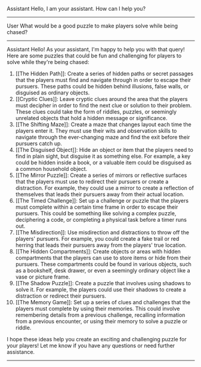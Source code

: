 Assistant
Hello, I am your assistant. How can I help you?
- - - - -
User
What would be a good puzzle to make players solve while being chased?
- - - - -
Assistant
Hello! As your assistant, I'm happy to help you with that query! Here are some puzzles that could be fun and challenging for players to solve while they're being chased:

1. [[The Hidden Path]]: Create a series of hidden paths or secret passages that the players must find and navigate through in order to escape their pursuers. These paths could be hidden behind illusions, false walls, or disguised as ordinary objects.
2. [[Cryptic Clues]]: Leave cryptic clues around the area that the players must decipher in order to find the next clue or solution to their problem. These clues could take the form of riddles, puzzles, or seemingly unrelated objects that hold a hidden message or significance.
3. [[The Shifting Maze]]: Create a maze that changes layout each time the players enter it. They must use their wits and observation skills to navigate through the ever-changing maze and find the exit before their pursuers catch up.
4. [[The Disguised Object]]: Hide an object or item that the players need to find in plain sight, but disguise it as something else. For example, a key could be hidden inside a book, or a valuable item could be disguised as a common household object.
5. [[The Mirror Puzzle]]: Create a series of mirrors or reflective surfaces that the players must use to redirect their pursuers or create a distraction. For example, they could use a mirror to create a reflection of themselves that leads their pursuers away from their actual location.
6. [[The Timed Challenge]]: Set up a challenge or puzzle that the players must complete within a certain time frame in order to escape their pursuers. This could be something like solving a complex puzzle, deciphering a code, or completing a physical task before a timer runs out.
7. [[The Misdirection]]: Use misdirection and distractions to throw off the players' pursuers. For example, you could create a fake trail or red herring that leads their pursuers away from the players' true location.
8. [[The Hidden Compartments]]: Create objects or areas with hidden compartments that the players can use to store items or hide from their pursuers. These compartments could be found in various objects, such as a bookshelf, desk drawer, or even a seemingly ordinary object like a vase or picture frame.
9. [[The Shadow Puzzle]]: Create a puzzle that involves using shadows to solve it. For example, the players could use their shadows to create a distraction or redirect their pursuers.
10. [[The Memory Game]]: Set up a series of clues and challenges that the players must complete by using their memories. This could involve remembering details from a previous challenge, recalling information from a previous encounter, or using their memory to solve a puzzle or riddle.

I hope these ideas help you create an exciting and challenging puzzle for your players! Let me know if you have any questions or need further assistance.
- - - - -
